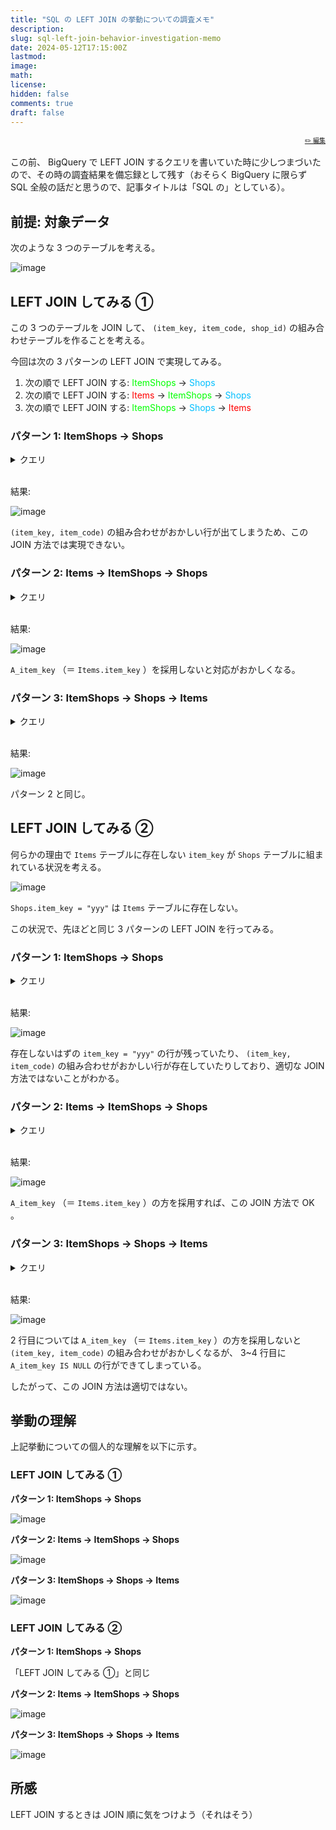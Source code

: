 ```yaml
---
title: "SQL の LEFT JOIN の挙動についての調査メモ"
description:
slug: sql-left-join-behavior-investigation-memo
date: 2024-05-12T17:15:00Z
lastmod:
image:
math:
license:
hidden: false
comments: true
draft: false
---
```


<font size="1" align="right">

[✏️ 編集](https://github.com/yamamoto-yuta/yamamoto-yuta.github.io/blob/main/content/post/sql-left-join-behavior-investigation-memo/index.md)

</font>

この前、 BigQuery で LEFT JOIN するクエリを書いていた時に少しつまづいたので、その時の調査結果を備忘録として残す（おそらく BigQuery に限らず SQL 全般の話だと思うので、記事タイトルは「SQL の」としている）。

## 前提: 対象データ

次のような 3 つのテーブルを考える。

![image](https://github.com/yamamoto-yuta/yamamoto-yuta.github.io/assets/55144709/62220c0c-8dae-4194-a2b5-d4a85cd65915)

## LEFT JOIN してみる ①

この 3 つのテーブルを JOIN して、 `(item_key, item_code, shop_id)` の組み合わせテーブルを作ることを考える。

今回は次の 3 パターンの LEFT JOIN で実現してみる。

1. 次の順で LEFT JOIN する: <font color="lime">ItemShops</font> → <font color="deepskyblue">Shops</font>
2. 次の順で LEFT JOIN する: <font color="red">Items</font> → <font color="lime">ItemShops</font> → <font color="deepskyblue">Shops</font>
3. 次の順で LEFT JOIN する: <font color="lime">ItemShops</font> → <font color="deepskyblue">Shops</font> → <font color="red">Items</font>

### パターン 1: ItemShops → Shops

<details><summary>クエリ</summary>

```sql
WITH

Items AS (
  SELECT 'xxx' AS item_key, 'aaa' AS item_code
  UNION ALL
  SELECT 'yyy', 'bbb'
),

ItemShops AS (
  SELECT 'aaa' AS item_code, 1 AS shop_id
  UNION ALL
  SELECT 'aaa', 2
  UNION ALL
  SELECT 'bbb', 1
  UNION ALL
  SELECT 'bbb', 2
),

Shops AS (
  SELECT 1 AS shop_id, 'xxx' AS item_key
  UNION ALL
  SELECT 2, 'yyy'
)

SELECT
  C.item_key,
  B.item_code,
  B.shop_id
FROM
  ItemShops B
LEFT JOIN
  Shops C USING(shop_id)
```

</details><br />

結果:

![image](https://github.com/yamamoto-yuta/yamamoto-yuta.github.io/assets/55144709/f6321f56-cd6d-4865-ae5c-62b469502516)

`(item_key, item_code)` の組み合わせがおかしい行が出てしまうため、この JOIN 方法では実現できない。

### パターン 2: Items → ItemShops → Shops

<details><summary>クエリ</summary>

```sql
WITH

Items AS (
  SELECT 'xxx' AS item_key, 'aaa' AS item_code
  UNION ALL
  SELECT 'yyy', 'bbb'
),

ItemShops AS (
  SELECT 'aaa' AS item_code, 1 AS shop_id
  UNION ALL
  SELECT 'aaa', 2
  UNION ALL
  SELECT 'bbb', 1
  UNION ALL
  SELECT 'bbb', 2
),

Shops AS (
  SELECT 1 AS shop_id, 'xxx' AS item_key
  UNION ALL
  SELECT 2, 'yyy'
)

SELECT
  A.item_key AS A_item_key,
  C.item_key AS C_item_key,
  B.item_code,
  B.shop_id,
FROM
  Items A
LEFT JOIN
  ItemShops B USING(item_code)
LEFT JOIN
  Shops C USING(shop_id)
```

</details><br />

結果:

![image](https://github.com/yamamoto-yuta/yamamoto-yuta.github.io/assets/55144709/a1ec4eeb-e012-4f99-b7e1-60a7015b540e)

`A_item_key` （＝ `Items.item_key` ）を採用しないと対応がおかしくなる。

### パターン 3: ItemShops → Shops → Items

<details><summary>クエリ</summary>

```sql
WITH

Items AS (
  SELECT 'xxx' AS item_key, 'aaa' AS item_code
  UNION ALL
  SELECT 'yyy', 'bbb'
),

ItemShops AS (
  SELECT 'aaa' AS item_code, 1 AS shop_id
  UNION ALL
  SELECT 'aaa', 2
  UNION ALL
  SELECT 'bbb', 1
  UNION ALL
  SELECT 'bbb', 2
),

Shops AS (
  SELECT 1 AS shop_id, 'xxx' AS item_key
  UNION ALL
  SELECT 2, 'yyy'
)

SELECT
  A.item_key AS A_item_key,
  C.item_key AS C_item_key,
  B.item_code,
  B.shop_id,
FROM
  ItemShops B
LEFT JOIN
  Shops C USING(shop_id)
LEFT JOIN
  Items A USING(item_code)
```

</details><br />

結果:

![image](https://github.com/yamamoto-yuta/yamamoto-yuta.github.io/assets/55144709/e4ea918e-51b9-4bcb-9106-9c8de870a9c9)

パターン 2 と同じ。

## LEFT JOIN してみる ②

何らかの理由で `Items` テーブルに存在しない `item_key` が `Shops` テーブルに組まれている状況を考える。

![image](https://github.com/yamamoto-yuta/yamamoto-yuta.github.io/assets/55144709/f5d45f9e-bb8c-4b71-b663-1410081d33c5)

`Shops.item_key = "yyy"` は `Items` テーブルに存在しない。

この状況で、先ほどと同じ 3 パターンの LEFT JOIN を行ってみる。

### パターン 1: ItemShops → Shops

<details><summary>クエリ</summary>

```sql
WITH

Items AS (
  SELECT 'xxx' AS item_key, 'aaa' AS item_code
),

ItemShops AS (
  SELECT 'aaa' AS item_code, 1 AS shop_id
  UNION ALL
  SELECT 'aaa', 2
  UNION ALL
  SELECT 'bbb', 1
  UNION ALL
  SELECT 'bbb', 2
),

Shops AS (
  SELECT 1 AS shop_id, 'xxx' AS item_key
  UNION ALL
  SELECT 2, 'yyy'
)

SELECT
  C.item_key,
  B.item_code,
  B.shop_id
FROM
  ItemShops B
LEFT JOIN
  Shops C USING(shop_id)
```

</details><br />

結果:

![image](https://github.com/yamamoto-yuta/yamamoto-yuta.github.io/assets/55144709/38455cbd-9981-48ca-9682-4cd7a00f3c22)

存在しないはずの `item_key = "yyy"` の行が残っていたり、 `(item_key, item_code)` の組み合わせがおかしい行が存在していたりしており、適切な JOIN 方法ではないことがわかる。

### パターン 2: Items → ItemShops → Shops

<details><summary>クエリ</summary>

```sql
WITH

Items AS (
  SELECT 'xxx' AS item_key, 'aaa' AS item_code
),

ItemShops AS (
  SELECT 'aaa' AS item_code, 1 AS shop_id
  UNION ALL
  SELECT 'aaa', 2
  UNION ALL
  SELECT 'bbb', 1
  UNION ALL
  SELECT 'bbb', 2
),

Shops AS (
  SELECT 1 AS shop_id, 'xxx' AS item_key
  UNION ALL
  SELECT 2, 'yyy'
)

SELECT
  A.item_key AS A_item_key,
  C.item_key AS C_item_key,
  B.item_code,
  B.shop_id,
FROM
  Items A
LEFT JOIN
  ItemShops B USING(item_code)
LEFT JOIN
  Shops C USING(shop_id)
```

</details><br />

結果:

![image](https://github.com/yamamoto-yuta/yamamoto-yuta.github.io/assets/55144709/047787b1-6a7e-46ba-9475-6ca1e3e6594a)

`A_item_key` （＝ `Items.item_key` ）の方を採用すれば、この JOIN 方法で OK 。

### パターン 3: ItemShops → Shops → Items

<details><summary>クエリ</summary>

```sql
WITH

Items AS (
  SELECT 'xxx' AS item_key, 'aaa' AS item_code
),

ItemShops AS (
  SELECT 'aaa' AS item_code, 1 AS shop_id
  UNION ALL
  SELECT 'aaa', 2
  UNION ALL
  SELECT 'bbb', 1
  UNION ALL
  SELECT 'bbb', 2
),

Shops AS (
  SELECT 1 AS shop_id, 'xxx' AS item_key
  UNION ALL
  SELECT 2, 'yyy'
)

SELECT
  A.item_key AS A_item_key,
  C.item_key AS C_item_key,
  B.item_code,
  B.shop_id,
FROM
  ItemShops B
LEFT JOIN
  Shops C USING(shop_id)
LEFT JOIN
  Items A USING(item_code)
```

</details><br />

結果:

![image](https://github.com/yamamoto-yuta/yamamoto-yuta.github.io/assets/55144709/643ba162-2c24-4bc3-9870-32f9a2dc87f4)

2 行目については `A_item_key` （＝ `Items.item_key` ）の方を採用しないと `(item_key, item_code)` の組み合わせがおかしくなるが、 3~4 行目に `A_item_key IS NULL` の行ができてしまっている。

したがって、この JOIN 方法は適切ではない。

## 挙動の理解

上記挙動についての個人的な理解を以下に示す。

### LEFT JOIN してみる ①

**パターン 1: ItemShops → Shops**

![image](https://github.com/yamamoto-yuta/yamamoto-yuta.github.io/assets/55144709/4e07765d-e3c6-44c7-9248-abbb711f5722)

**パターン 2: Items → ItemShops → Shops**

![image](https://github.com/yamamoto-yuta/yamamoto-yuta.github.io/assets/55144709/a4cf2a86-70ed-493d-b14b-b6203ab1127e)

**パターン 3: ItemShops → Shops → Items**

![image](https://github.com/yamamoto-yuta/yamamoto-yuta.github.io/assets/55144709/84303761-e916-4a1b-90b7-d7d7b8411fc3)

### LEFT JOIN してみる ②

**パターン 1: ItemShops → Shops**

「LEFT JOIN してみる ①」と同じ

**パターン 2: Items → ItemShops → Shops**

![image](https://github.com/yamamoto-yuta/yamamoto-yuta.github.io/assets/55144709/de93474e-1224-44ab-bf80-5f3351b4b87c)

**パターン 3: ItemShops → Shops → Items**

![image](https://github.com/yamamoto-yuta/yamamoto-yuta.github.io/assets/55144709/2c378990-4613-4f35-89b8-cb024e624e9a)

## 所感

LEFT JOIN するときは JOIN 順に気をつけよう（それはそう）
